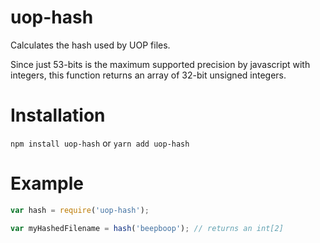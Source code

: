# uop-hash

Calculates the hash used by UOP files.

Since just 53-bits is the maximum supported precision by javascript with integers, this function returns an array of 32-bit unsigned integers.

# Installation

`npm install uop-hash` or `yarn add uop-hash`

# Example

```javascript
var hash = require('uop-hash');

var myHashedFilename = hash('beepboop'); // returns an int[2]
```
